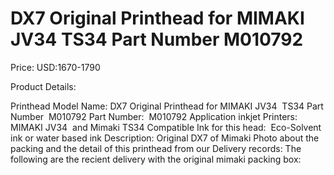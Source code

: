 # DX7 Original Printhead for MIMAKI JV34  TS34 Part Number  M010792

Price: USD:1670-1790

Product Details:

Printhead Model Name: DX7 Original Printhead for MIMAKI JV34  TS34 Part Number  M010792
Part Number:  M010792
Application inkjet Printers:  MIMAKI JV34  and Mimaki TS34
Compatible Ink for this head:  Eco-Solvent ink or water based ink
Description:
Original DX7 of Mimaki
Photo about the packing and the detail of this printhead from our Delivery records:
The following are the recient delivery with the original mimaki packing box: